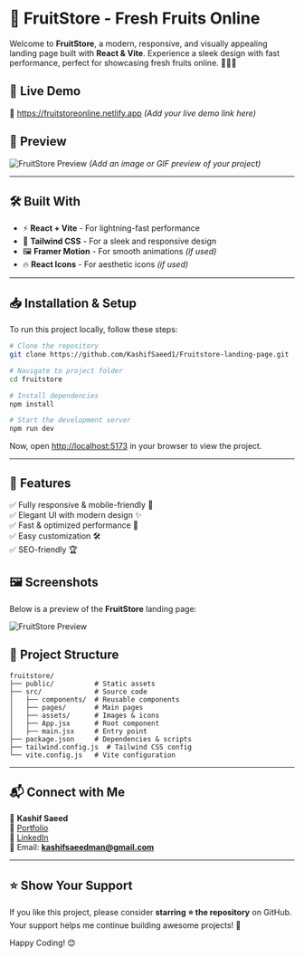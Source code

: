 <!-- # 🍏 FruitStore - Fresh Fruits Online

Welcome to **FruitStore**, a modern and responsive landing page built with **React & Vite**.

## 🛠 Built With
- ⚡ React + Vite
- 🎨 Tailwind CSS


## 📥 Installation
```sh
git clone https://github.com/KashifSaeed1/Fruitstore-landing-page.git
cd fruitstore
npm install
npm run dev



 -->



# 🍏 FruitStore - Fresh Fruits Online

Welcome to **FruitStore**, a modern, responsive, and visually appealing landing page built with **React & Vite**. Experience a sleek design with fast performance, perfect for showcasing fresh fruits online. 🍉🍇🍊

## 🚀 Live Demo
🔗 https://fruitstoreonline.netlify.app *(Add your live demo link here)*

## 📸 Preview
![FruitStore Preview](#) *(Add an image or GIF preview of your project)*

---

## 🛠 Built With
- ⚡ **React + Vite** - For lightning-fast performance
- 🎨 **Tailwind CSS** - For a sleek and responsive design
- 🖼 **Framer Motion** - For smooth animations *(if used)*
- 🔥 **React Icons** - For aesthetic icons *(if used)*

---

## 📥 Installation & Setup
To run this project locally, follow these steps:

```sh
# Clone the repository
git clone https://github.com/KashifSaeed1/Fruitstore-landing-page.git

# Navigate to project folder
cd fruitstore

# Install dependencies
npm install

# Start the development server
npm run dev
```

Now, open [http://localhost:5173](http://localhost:5173) in your browser to view the project.

---

## 🎯 Features
✅ Fully responsive & mobile-friendly 📱<br>
✅ Elegant UI with modern design ✨<br>
✅ Fast & optimized performance 🚀<br>
✅ Easy customization 🛠<br>
✅ SEO-friendly 🏆<br>

## 🖼 Screenshots
Below is a preview of the **FruitStore** landing page:

![FruitStore Preview](public/fruitstore.png)


## 📂 Project Structure
```
fruitstore/
├── public/          # Static assets
├── src/             # Source code
│   ├── components/  # Reusable components
│   ├── pages/       # Main pages
│   ├── assets/      # Images & icons
│   ├── App.jsx      # Root component
│   ├── main.jsx     # Entry point
├── package.json     # Dependencies & scripts
├── tailwind.config.js  # Tailwind CSS config
└── vite.config.js   # Vite configuration
```

---

## 📬 Connect with Me
👤 **Kashif Saeed**  
🔗 [Portfolio](https://kashifsaeed.netlify.app/contact)  
💼 [LinkedIn](https://www.linkedin.com/in/kashif-saeed-286711246/)  
📧 Email: **kashifsaeedman@gmail.com**

---

## ⭐ Show Your Support
If you like this project, please consider **starring ⭐ the repository** on GitHub. Your support helps me continue building awesome projects! 🚀

Happy Coding! 😊
